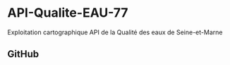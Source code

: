 # API-Qualite-EAU-77
Exploitation cartographique API de la Qualité des eaux de Seine-et-Marne

## GitHub
